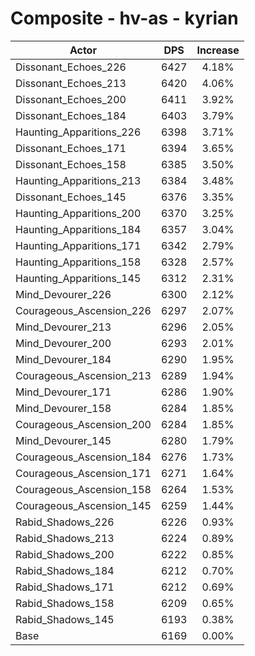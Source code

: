 # Composite - hv-as - kyrian
| Actor | DPS | Increase |
|---|:---:|:---:|
|Dissonant_Echoes_226|6427|4.18%|
|Dissonant_Echoes_213|6420|4.06%|
|Dissonant_Echoes_200|6411|3.92%|
|Dissonant_Echoes_184|6403|3.79%|
|Haunting_Apparitions_226|6398|3.71%|
|Dissonant_Echoes_171|6394|3.65%|
|Dissonant_Echoes_158|6385|3.50%|
|Haunting_Apparitions_213|6384|3.48%|
|Dissonant_Echoes_145|6376|3.35%|
|Haunting_Apparitions_200|6370|3.25%|
|Haunting_Apparitions_184|6357|3.04%|
|Haunting_Apparitions_171|6342|2.79%|
|Haunting_Apparitions_158|6328|2.57%|
|Haunting_Apparitions_145|6312|2.31%|
|Mind_Devourer_226|6300|2.12%|
|Courageous_Ascension_226|6297|2.07%|
|Mind_Devourer_213|6296|2.05%|
|Mind_Devourer_200|6293|2.01%|
|Mind_Devourer_184|6290|1.95%|
|Courageous_Ascension_213|6289|1.94%|
|Mind_Devourer_171|6286|1.90%|
|Mind_Devourer_158|6284|1.85%|
|Courageous_Ascension_200|6284|1.85%|
|Mind_Devourer_145|6280|1.79%|
|Courageous_Ascension_184|6276|1.73%|
|Courageous_Ascension_171|6271|1.64%|
|Courageous_Ascension_158|6264|1.53%|
|Courageous_Ascension_145|6259|1.44%|
|Rabid_Shadows_226|6226|0.93%|
|Rabid_Shadows_213|6224|0.89%|
|Rabid_Shadows_200|6222|0.85%|
|Rabid_Shadows_184|6212|0.70%|
|Rabid_Shadows_171|6212|0.69%|
|Rabid_Shadows_158|6209|0.65%|
|Rabid_Shadows_145|6193|0.38%|
|Base|6169|0.00%|
